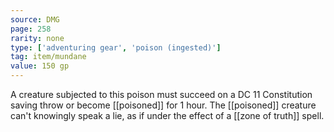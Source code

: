 ```yaml
---
source: DMG
page: 258
rarity: none
type: ['adventuring gear', 'poison (ingested)']
tag: item/mundane
value: 150 gp
---
```


A creature subjected to this poison must succeed on a DC 11 Constitution saving throw or become [[poisoned]] for 1 hour. The [[poisoned]] creature can't knowingly speak a lie, as if under the effect of a [[zone of truth]] spell.

